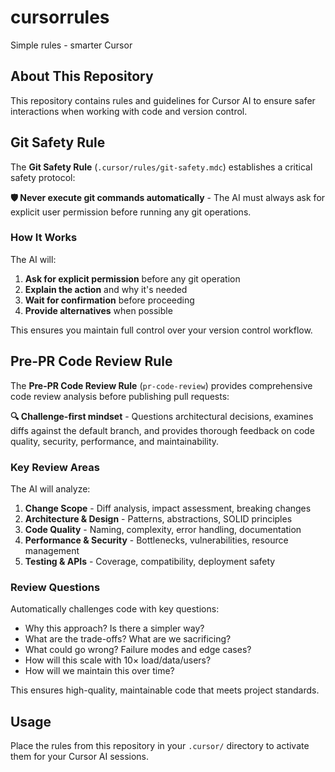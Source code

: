 # cursorrules
Simple rules - smarter Cursor

## About This Repository

This repository contains rules and guidelines for Cursor AI to ensure safer interactions when working with code and version control.

## Git Safety Rule

The **Git Safety Rule** (`.cursor/rules/git-safety.mdc`) establishes a critical safety protocol:

**🛡️ Never execute git commands automatically** - The AI must always ask for explicit user permission before running any git operations.

### How It Works

The AI will:
1. **Ask for explicit permission** before any git operation
2. **Explain the action** and why it's needed  
3. **Wait for confirmation** before proceeding
4. **Provide alternatives** when possible

This ensures you maintain full control over your version control workflow.

## Pre-PR Code Review Rule

The **Pre-PR Code Review Rule** (`pr-code-review`) provides comprehensive code review analysis before publishing pull requests:

**🔍 Challenge-first mindset** - Questions architectural decisions, examines diffs against the default branch, and provides thorough feedback on code quality, security, performance, and maintainability.

### Key Review Areas

The AI will analyze:
1. **Change Scope** - Diff analysis, impact assessment, breaking changes
2. **Architecture & Design** - Patterns, abstractions, SOLID principles
3. **Code Quality** - Naming, complexity, error handling, documentation
4. **Performance & Security** - Bottlenecks, vulnerabilities, resource management
5. **Testing & APIs** - Coverage, compatibility, deployment safety

### Review Questions

Automatically challenges code with key questions:
- Why this approach? Is there a simpler way?
- What are the trade-offs? What are we sacrificing?
- What could go wrong? Failure modes and edge cases?
- How will this scale with 10× load/data/users?
- How will we maintain this over time?

This ensures high-quality, maintainable code that meets project standards.

## Usage

Place the rules from this repository in your `.cursor/` directory to activate them for your Cursor AI sessions.
